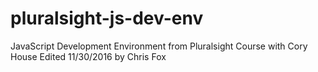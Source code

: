 # pluralsight-js-dev-env
JavaScript Development Environment from Pluralsight Course with Cory House
Edited 11/30/2016 by Chris Fox

